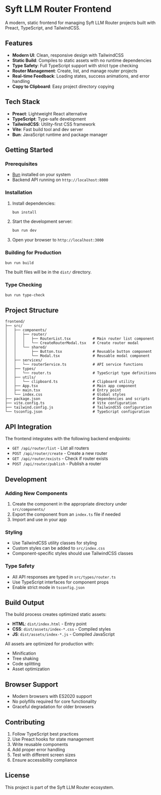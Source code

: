 # Syft LLM Router Frontend

A modern, static frontend for managing Syft LLM Router projects built with Preact, TypeScript, and TailwindCSS.

## Features

- **Modern UI**: Clean, responsive design with TailwindCSS
- **Static Build**: Compiles to static assets with no runtime dependencies
- **Type Safety**: Full TypeScript support with strict type checking
- **Router Management**: Create, list, and manage router projects
- **Real-time Feedback**: Loading states, success animations, and error handling
- **Copy to Clipboard**: Easy project directory copying

## Tech Stack

- **Preact**: Lightweight React alternative
- **TypeScript**: Type-safe development
- **TailwindCSS**: Utility-first CSS framework
- **Vite**: Fast build tool and dev server
- **Bun**: JavaScript runtime and package manager

## Getting Started

### Prerequisites

- [Bun](https://bun.sh/) installed on your system
- Backend API running on `http://localhost:8000`

### Installation

1. Install dependencies:
   ```bash
   bun install
   ```

2. Start the development server:
   ```bash
   bun run dev
   ```

3. Open your browser to `http://localhost:3000`

### Building for Production

```bash
bun run build
```

The built files will be in the `dist/` directory.

### Type Checking

```bash
bun run type-check
```

## Project Structure

```
frontend/
├── src/
│   ├── components/
│   │   ├── router/
│   │   │   ├── RouterList.tsx          # Main router list component
│   │   │   └── CreateRouterModal.tsx   # Create router modal
│   │   └── shared/
│   │       ├── Button.tsx              # Reusable button component
│   │       └── Modal.tsx               # Reusable modal component
│   ├── services/
│   │   └── routerService.ts            # API service functions
│   ├── types/
│   │   └── router.ts                   # TypeScript type definitions
│   ├── utils/
│   │   └── clipboard.ts                # Clipboard utility
│   ├── App.tsx                         # Main app component
│   ├── main.tsx                        # Entry point
│   └── index.css                       # Global styles
├── package.json                        # Dependencies and scripts
├── vite.config.ts                      # Vite configuration
├── tailwind.config.js                  # TailwindCSS configuration
└── tsconfig.json                       # TypeScript configuration
```

## API Integration

The frontend integrates with the following backend endpoints:

- `GET /api/router/list` - List all routers
- `POST /api/router/create` - Create a new router
- `GET /api/router/exists` - Check if router exists
- `POST /api/router/publish` - Publish a router

## Development

### Adding New Components

1. Create the component in the appropriate directory under `src/components/`
2. Export the component from an `index.ts` file if needed
3. Import and use in your app

### Styling

- Use TailwindCSS utility classes for styling
- Custom styles can be added to `src/index.css`
- Component-specific styles should use TailwindCSS classes

### Type Safety

- All API responses are typed in `src/types/router.ts`
- Use TypeScript interfaces for component props
- Enable strict mode in `tsconfig.json`

## Build Output

The build process creates optimized static assets:

- **HTML**: `dist/index.html` - Entry point
- **CSS**: `dist/assets/index-*.css` - Compiled styles
- **JS**: `dist/assets/index-*.js` - Compiled JavaScript

All assets are optimized for production with:
- Minification
- Tree shaking
- Code splitting
- Asset optimization

## Browser Support

- Modern browsers with ES2020 support
- No polyfills required for core functionality
- Graceful degradation for older browsers

## Contributing

1. Follow TypeScript best practices
2. Use Preact hooks for state management
3. Write reusable components
4. Add proper error handling
5. Test with different screen sizes
6. Ensure accessibility compliance

## License

This project is part of the Syft LLM Router ecosystem. 